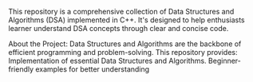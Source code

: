 This repository is a comprehensive collection of Data Structures and Algorithms (DSA) implemented in C++.
It's designed to help enthusiasts learner understand DSA concepts through clear and concise code.

About the Project:
Data Structures and Algorithms are the backbone of efficient programming and problem-solving. This repository provides:
Implementation of essential Data Structures and Algorithms.
Beginner-friendly examples for better understanding
